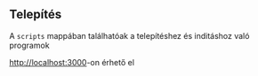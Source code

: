 ## Telepítés
A `scripts` mappában találhatóak a telepítéshez és inditáshoz való programok

[http://localhost:3000](http://localhost:3000)-on érhető el